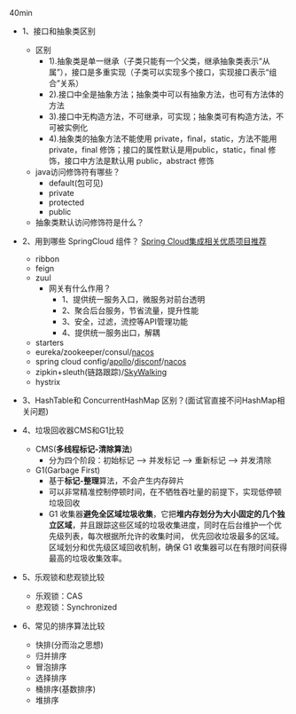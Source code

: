 40min

- 1、接口和抽象类区别
	- 区别
		- 1).抽象类是单一继承（子类只能有一个父类，继承抽象类表示“从属”），接口是多重实现（子类可以实现多个接口，实现接口表示“组合”关系）
		- 2).接口中全是抽象方法；抽象类中可以有抽象方法，也可有方法体的方法
		- 3).接口中无构造方法，不可继承，可实现；抽象类可有构造方法，不可被实例化
		- 4).抽象类的抽象方法不能使用 private，final，static，方法不能用 private，final 修饰；接口的属性默认是用public，static，final 修饰，接口中方法是默认用 public，abstract 修饰
	- java访问修饰符有哪些？
		 - default(包可见)
		 - private
		 - protected
		 - public
	- 抽象类默认访问修饰符是什么？
- 2、用到哪些 SpringCloud 组件？ [Spring Cloud集成相关优质项目推荐](https://www.springcloud.cc/)
	- ribbon
	- feign
	- zuul
		- 网关有什么作用？
			- 1、提供统一服务入口，微服务对前台透明
			- 2、聚合后台服务，节省流量，提升性能
			- 3、安全，过滤，流控等API管理功能
			- 4、提供统一服务出口，解耦
	- starters
	- eureka/zookeeper/consul/[nacos](https://nacos.io/zh-cn/)
	- spring cloud config/[apollo](https://github.com/ctripcorp/apollo)/[disconf](https://github.com/knightliao/disconf)/[nacos](https://nacos.io/zh-cn/)
	- zipkin+sleuth(链路跟踪)/[SkyWalking](https://skywalking.apache.org/)
	- hystrix
	 
- 3、HashTable和 ConcurrentHashMap 区别？(面试官直接不问HashMap相关问题)
- 4、垃圾回收器CMS和G1比较
	- CMS(**多线程标记-清除算法**)
		- 分为四个阶段：初始标记 --> 并发标记 -->	重新标记 --> 并发清除
	- G1(Garbage First) 
		- 基于**标记-整理**算法，不会产生内存碎片
		- 可以非常精准控制停顿时间，在不牺牲吞吐量的前提下，实现低停顿垃圾回收
		- G1 收集器**避免全区域垃圾收集**，它把**堆内存划分为大小固定的几个独立区域**，并且跟踪这些区域的垃圾收集进度，同时在后台维护一个优先级列表，每次根据所允许的收集时间， 优先回收垃圾最多的区域。区域划分和优先级区域回收机制，确保 G1 收集器可以在有限时间获得最高的垃圾收集效率。
- 5、乐观锁和悲观锁比较
	- 乐观锁：CAS
	- 悲观锁：Synchronized
- 6、常见的排序算法比较
	- 快排(分而治之思想)
	- 归并排序
	- 冒泡排序
	- 选择排序
	- 桶排序(基数排序)
	- 堆排序